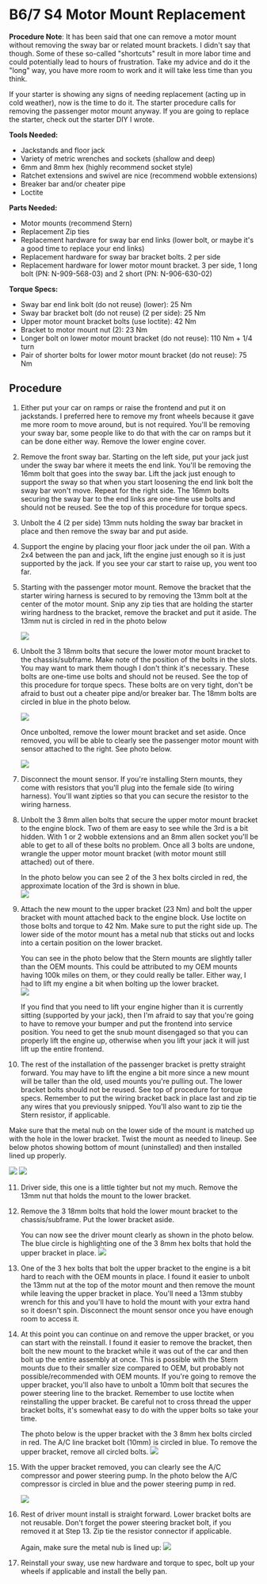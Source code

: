 # B6/7 S4 Motor Mount Replacement

**Procedure Note**: It has been said that one can remove a motor mount without removing the sway bar or related mount brackets. I didn't say that though. Some of these so-called "shortcuts" result in more labor time and could potentially lead to hours of frustration. Take my advice and do it the "long" way, you have more room to work and it will take less time than you think.

If your starter is showing any signs of needing replacement (acting up in cold weather), now is the time to do it. The starter procedure calls for removing the passenger motor mount anyway. If you are going to replace the starter, check out the starter DIY I wrote.

**Tools Needed:**

*  Jackstands and floor jack
*  Variety of metric wrenches and sockets (shallow and deep)
*  6mm and 8mm hex (highly recommend socket style)
*  Ratchet extensions and swivel are nice (recommend wobble extensions)
*  Breaker bar and/or cheater pipe
*  Loctite

**Parts Needed:**

* Motor mounts (recommend Stern)
* Replacement Zip ties
* Replacement hardware for sway bar end links (lower bolt, or maybe it's a good time to replace your end links)
* Replacement hardware for sway bar bracket bolts. 2 per side
* Replacement hardware for lower motor mount bracket. 3 per side, 1 long bolt (PN: N-909-568-03) and 2 short (PN: N-906-630-02)

**Torque Specs:**

* Sway bar end link bolt (do not reuse) (lower): 25 Nm
* Sway bar bracket bolt (do not reuse) (2 per side): 25 Nm
* Upper motor mount bracket bolts (use loctite): 42 Nm
* Bracket to motor mount nut (2): 23 Nm
* Longer bolt on lower motor mount bracket (do not reuse): 110 Nm + 1/4 turn
* Pair of shorter bolts for lower motor mount bracket (do not reuse): 75 Nm

## Procedure

1. Either put your car on ramps or raise the frontend and put it on jackstands. I preferred here to remove my front wheels because it gave me more room to move around, but is not required. You'll be removing your sway bar, some people like to do that with the car on ramps but it can be done either way. Remove the lower engine cover.
2. Remove the front sway bar. Starting on the left side, put your jack just under the sway bar where it meets the end link. You'll be removing the 16mm bolt that goes into the sway bar. Lift the jack just enough to support the sway so that when you start loosening the end link bolt the sway bar won't move. Repeat for the right side. The 16mm bolts securing the sway bar to the end links are one-time use bolts and should not be reused. See the top of this procedure for torque specs.
3. Unbolt the 4 (2 per side) 13mm nuts holding the sway bar bracket in place and then remove the sway bar and put aside.
4. Support the engine by placing your floor jack under the oil pan. With a 2x4 between the pan and jack, lift the engine just enough so it is just supported by the jack. If you see your car start to raise up, you went too far.
5. Starting with the passenger motor mount. Remove the bracket that the starter wiring harness is secured to by removing the 13mm bolt at the center of the motor mount. Snip any zip ties that are holding the starter wiring hardness to the bracket, remove the bracket and put it aside. The 13mm nut is circled in red in the photo below

    <img src="http://sandbox.enjoybeing.net/diy/S4/motor-mounts/mount1.jpg" />

6. Unbolt the 3 18mm bolts that secure the lower motor mount bracket to the chassis/subframe. Make note of the position of the bolts in the slots. You may want to mark them though I don't think it's necessary. These bolts are one-time use bolts and should not be reused. See the top of this procedure for torque specs. These bolts are on very tight, don't be afraid to bust out a cheater pipe and/or breaker bar. The 18mm bolts are circled in blue in the photo below.

    <img src="http://sandbox.enjoybeing.net/diy/S4/motor-mounts/mount1.jpg" />

    Once unbolted, remove the lower mount bracket and set aside. Once removed, you will be able to clearly see the passenger motor mount with sensor attached to the right. See photo below.

    <img src="http://sandbox.enjoybeing.net/diy/S4/motor-mounts/mount2.jpg" />

7. Disconnect the mount sensor. If you're installing Stern mounts, they come with resistors that you'll plug into the female side (to wiring harness). You'll want zipties so that you can secure the resistor to the wiring harness.
8. Unbolt the 3 8mm allen bolts that secure the upper motor mount bracket to the engine block. Two of them are easy to see while the 3rd is a bit hidden. With 1 or 2 wobble extensions and an 8mm allen socket you'll be able to get to all of these bolts no problem. Once all 3 bolts are undone, wrangle the upper motor mount bracket (with motor mount still attached) out of there.
    
   In the photo below you can see 2 of the 3 hex bolts circled in red, the approximate location of the 3rd is shown in blue.<br />
   <img src="http://sandbox.enjoybeing.net/diy/S4/starter/starter6.jpg" />
    
9. Attach the new mount to the upper bracket (23 Nm) and bolt the upper bracket with mount attached back to the engine block. Use loctite on those bolts and torque to 42 Nm. Make sure to put the right side up. The lower side of the motor mount has a metal nub that sticks out and locks into a certain position on the lower bracket.

    You can see in the photo below that the Stern mounts are slightly taller than the OEM mounts. This could be attributed to my OEM mounts having 100k miles on them, or they could really be taller. Either way, I had to lift my engine a bit when bolting up the lower bracket.<br />
    <img src="http://sandbox.enjoybeing.net/diy/S4/motor-mounts/mount5.jpg" />

    If you find that you need to lift your engine higher than it is currently sitting (supported by your jack), then I'm afraid to say that you're going to have to remove your bumper and put the frontend into service position. You need to get the snub mount disengaged so that you can properly lift the engine up, otherwise when you lift your jack it will just lift up the entire frontend.

10. The rest of the installation of the passenger bracket is pretty straight forward. You may have to lift the engine a bit more since a new mount will be taller than the old, used mounts you're pulling out. The lower bracket bolts should not be reused. See top of procedure for torque specs. Remember to put the wiring bracket back in place last and zip tie any wires that you previously snipped. You'll also want to zip tie the Stern resistor, if applicable.
  
  Make sure that the metal nub on the lower side of the mount is matched up with the hole in the lower bracket. Twist the mount as needed to lineup. See below photos showing bottom of mount (uninstalled) and then installed lined up properly.

  <img src="http://sandbox.enjoybeing.net/diy/S4/motor-mounts/mount7.jpg" />

  <img src="http://sandbox.enjoybeing.net/diy/S4/motor-mounts/mount6.jpg" />

11. Driver side, this one is a little tighter but not my much. Remove the 13mm nut that holds the mount to the lower bracket.
12. Remove the 3 18mm bolts that hold the lower mount bracket to the chassis/subframe. Put the lower bracket aside.

    You can now see the driver mount clearly as shown in the photo below. The blue circle is highlighting one of the 3 8mm hex bolts that hold the upper bracket in place.
    <img src="http://sandbox.enjoybeing.net/diy/S4/motor-mounts/mount4.jpg" />
    
13. One of the 3 hex bolts that bolt the upper bracket to the engine is a bit hard to reach with the OEM mounts in place. I found it easier to unbolt the 13mm nut at the top of the motor mount and then remove the mount while leaving the upper bracket in place. You'll need a 13mm stubby wrench for this and you'll have to hold the mount with your extra hand so it doesn't spin. Disconnect the mount sensor once you have enough room to access it.
14. At this point you can continue on and remove the upper bracket, or you can start with the reinstall. I found it easier to remove the bracket, then bolt the new mount to the bracket while it was out of the car and then bolt up the entire assembly at once. This is possible with the Stern mounts due to their smaller size compared to OEM, but probably not possible/recommended with OEM mounts. If you're going to remove the upper bracket, you'll also have to unbolt a 10mm bolt that secures the power steering line to the bracket. Remember to use loctite when reinstalling the upper bracket. Be careful not to cross thread the upper bracket bolts, it's somewhat easy to do with the upper bolts so take your time.

    The photo below is the upper bracket with the 3 8mm hex bolts circled in red. The A/C line bracket bolt (10mm) is circled in blue. To remove the upper bracket, remove all circled bolts.
    <img src="http://sandbox.enjoybeing.net/diy/S4/motor-mounts/mount12.jpg" />
15. With the upper bracket removed, you can clearly see the A/C compressor and power steering pump. In the photo below the A/C compressor is circled in blue and the power steering pump in red.

    <img src="http://sandbox.enjoybeing.net/diy/S4/motor-mounts/mount8.jpg" />

16. Rest of driver mount install is straight forward. Lower bracket bolts are not reusable. Don't forget the power steering bracket bolt, if you removed it at Step 13. Zip tie the resistor connector if applicable.
    
    Again, make sure the metal nub is lined up:
    <img src="http://sandbox.enjoybeing.net/diy/S4/motor-mounts/mount6.jpg" />
17. Reinstall your sway, use new hardware and torque to spec, bolt up your wheels if applicable and install the belly pan.